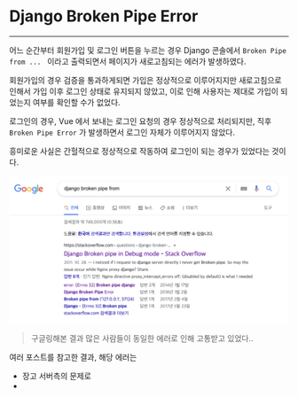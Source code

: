 # Django Broken Pipe Error 

<hr/>

어느 순간부터 회원가입 및 로그인 버튼을 누르는 경우 Django 콘솔에서 `Broken Pipe from ... ` 이라고 출력되면서 페이지가 새로고침되는 에러가 발생하였다. 

회원가입의 경우 검증을 통과하게되면 가입은 정상적으로 이루어지지만 새로고침으로 인해서 가입 이후 로그인 상태로 유지되지 않았고, 이로 인해 사용자는 제대로 가입이 되었는지 여부를 확인할 수가 없었다. 

로그인의 경우, Vue 에서 보내는 로그인 요청의 경우 정상적으로 처리되지만, 직후 `Broken Pipe Error` 가 발생하면서 로그인 자체가 이루어지지 않았다. 

흥미로운 사실은 간헐적으로 정상적으로 작동하여 로그인이 되는 경우가 있었다는 것이다.

![image-20210630215614544](broken_pipe.assets/image-20210630215614544.png)

> 구글링해본 결과 많은 사람들이 동일한 에러로 인해 고통받고 있었다.. 

여러 포스트를 참고한 결과, 해당 에러는 

- 장고 서버측의 문제로 
- 

 

